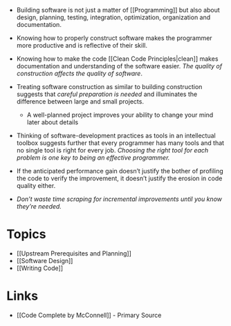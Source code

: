 * Building software is not just a matter of [[Programming]] but also about design, planning, testing, integration, optimization, organization and documentation.
* Knowing how to properly construct software makes the programmer more productive and is reflective of their skill.
* Knowing how to make the code [[Clean Code Principles|clean]] makes documentation and understanding of the software easier. *The quality of construction affects the quality of software*. 

* Treating software construction as similar to building construction suggests that *careful preparation is needed* and illuminates the difference between large and small projects.
	* A well-planned project improves your ability to change your mind later about details
* Thinking of software-development practices as tools in an intellectual toolbox suggests further that every programmer has many tools and that no single tool is right for every job. *Choosing the right tool for each problem is one key to being an effective programmer.*

* If the anticipated performance gain doesn’t justify the bother of profiling the code to verify the improvement, it doesn’t justify the erosion in code quality either.
* *Don’t waste time scraping for incremental improvements until you know they’re needed.*
# Topics
* [[Upstream Prerequisites and Planning]]
* [[Software Design]]
* [[Writing Code]]

# Links
* [[Code Complete by McConnell]] - Primary Source